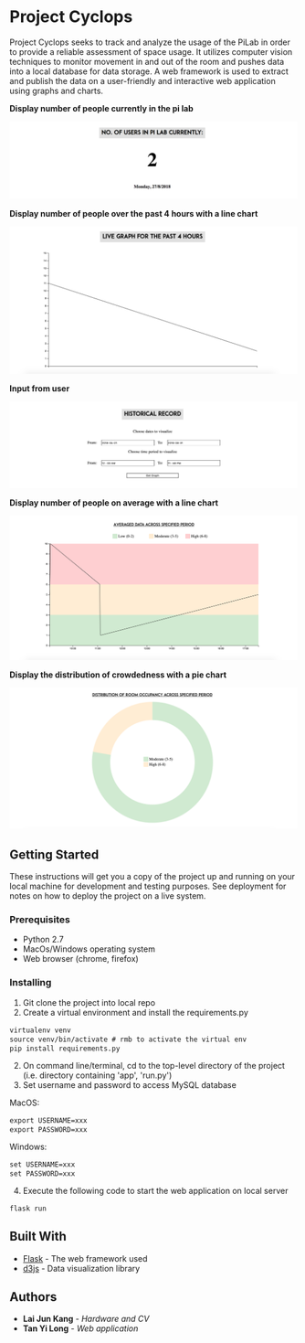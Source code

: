 # Project Cyclops

Project Cyclops seeks to track and analyze the usage of the PiLab in order to provide a reliable assessment of space usage. It utilizes computer vision techniques to monitor movement in and out of the room and pushes data into a local database for data storage. A web framework is used to extract and publish the data on a user-friendly and interactive web application using graphs and charts. 

**Display number of people currently in the pi lab**

![1](https://github.com/Yilong94/PiLabProject/blob/master/screenshots/CurrentCount.png)

**Display number of people over the past 4 hours with a line chart**

![2](https://github.com/Yilong94/PiLabProject/blob/master/screenshots/LiveLineChart.png)

**Input from user**

![3](https://github.com/Yilong94/PiLabProject/blob/master/screenshots/UserInput.png)

**Display number of people on average with a line chart**

![4](https://github.com/Yilong94/PiLabProject/blob/master/screenshots/HistoricalLineChart.png)

**Display the distribution of crowdedness with a pie chart**

![5](https://github.com/Yilong94/PiLabProject/blob/master/screenshots/HistoricalPieChart.png)

## Getting Started

These instructions will get you a copy of the project up and running on your local machine for development and testing purposes. See deployment for notes on how to deploy the project on a live system.

### Prerequisites

* Python 2.7
* MacOs/Windows operating system
* Web browser (chrome, firefox)

### Installing

1. Git clone the project into local repo
2. Create a virtual environment and install the requirements.py
```
virtualenv venv
source venv/bin/activate # rmb to activate the virtual env
pip install requirements.py
```
2. On command line/terminal, cd to the top-level directory of the project (i.e. directory containing 'app', 'run.py')
3. Set username and password to access MySQL database

MacOS:
```
export USERNAME=xxx
export PASSWORD=xxx
```
Windows:
```
set USERNAME=xxx
set PASSWORD=xxx
```
4. Execute the following code to start the web application on local server
```
flask run
```

## Built With

* [Flask](http://flask.pocoo.org/) - The web framework used
* [d3js](https://d3js.org/) - Data visualization library  

## Authors
* **Lai Jun Kang** - *Hardware and CV*
* **Tan Yi Long** - *Web application*

